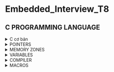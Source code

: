 # Embedded_Interview_T8
## C PROGRAMMING LANGUAGE
<details>
	
<summary>C cơ bản </summary>

### Data types
- Một số datatype thông dụng:
    | Name | Type | Range |
  |:------:|:--------:|:--------:|
  |int8|1 byte signed|-128 to 127|
	|uint8_t |1 byte unsgined|0 to 255|
	|int16_t |2 bytes signed|-32768 to 32767|
    |uint16_t|2 byte unsigned|0 to 65535|
    |int32_t |2 byte unsigned|-2147483648 to 2147483647|
    |uint32_t|4 bytes unsigned|0 to 4294967295|
    |int64_t |8 bytes signed|-9223372036854775808 to 9223372036854775807|
    |uint64_t|8 bytes unsigned|0 to 18446744073709551615|
- uint8_t/int8_t có độ lớn 8 bits = 1 byte. Bit là đơn vị lưu trữ nhỏ nhất.

### Sử dụng typedef
- Typedef sử dụng để redefine kiểu dữ liệu
` typedef int songuyen; `
- Sau khi đã redefine, ta có thể sử dụng songuyen thay cho int
```
#include"stdio.h:
typedef int so_nguyen;
int main()
{
  so_nguyen n= 9;
  printf("So nguyen la: %d\n", n);
}
```
### Fucntions
- Functions are a group of statements used to perform cerion actions, and they are important for reusing code.
#### Ví dụ:
```c
#include <stdio.h>
void tich(int a, int b){  //Đây là hàm tich()
    printf("Tich %d va %d la %d",a, b, a*b);
}
int tong(int c, int d){ //Hàm này có kiểu trả về là int
    return c+d;
}
int main(){
    tich(2,3); // tich 2 va 3 la 6
    printf("Tong c va d la %d",tong(4,5)); //Tong c va d la 9
    return 0;
}
```

### Loops:

#### - For loop
- When you know exactly how many times you want to loop through your code, use the `for` loop insted of a `while` loop.
```c
for (khởi tạo giá trị biến lặp; điều kiện lặp; cập nhật biến sau mỗi vòng lặp)
{
	// Statements
}
```
#### - While loop
- Loops can execut a block of code as long as a specifed condition is reached.
```c
while(condition)
{
	// code block
}
```
#### - Do...While loop
- Do...while loop is similar to a while loop, except the fact that it is guaranteed to execute at least one time.
```c
do
{
	// code block
} while(condition)
```

</details>

<details>
<summary>POINTERS</summary>
</details>
<details>
<summary>MEMORY ZONES</summary>
</details>
<details>
<summary>VARIABLES</summary>
</details>
<details>
<summary>COMPILER</summary>
</details>
<details>
<summary>MACROS</summary>
</details>





